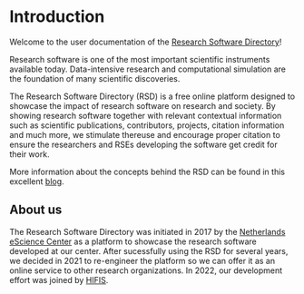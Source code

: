 <!--
SPDX-FileCopyrightText: 2022 Jesús García Gonzalez (Netherlands eScience Center) <j.g.gonzalez@esciencecenter.nl>
SPDX-FileCopyrightText: 2022 Jason Maassen (Netherlands eScience Center) <j.maassen@esciencecenter.nl>
SPDX-FileCopyrightText: 2022 Netherlands eScience Center

SPDX-License-Identifier: CC-BY-4.0
-->

# Introduction

Welcome to the user documentation of the [Research Software Directory](https://research-software-directory.org)!

Research software is one of the most important scientific instruments available today. Data-intensive research and computational simulation are the foundation of many scientific
discoveries.

The Research Software Directory (RSD) is a free online platform designed to showcase the impact of research software on research and society. By showing research software together with
relevant contextual information such as scientific publications, contributors, projects, citation information and much more, we stimulate thereuse and encourage proper citation
to ensure the researchers and RSEs developing the software get credit for their work.

More information about the concepts behind the RSD can be found in this excellent
[blog](https://blog.esciencecenter.nl/the-research-software-directory-and-how-it-promotes-software-citation-4bd2137a6b8).

## About us

The Research Software Directory was initiated in 2017 by the [Netherlands eScience Center](https://esciencecenter.nl) as a platform to showcase the research software developed at
our center. After sucessfully using the RSD for several years, we decided in 2021 to re-engineer the platform so we can offer it as an online service to other research
organizations. In 2022, our development effort was joined by [HIFIS](https://hifis.net/).

